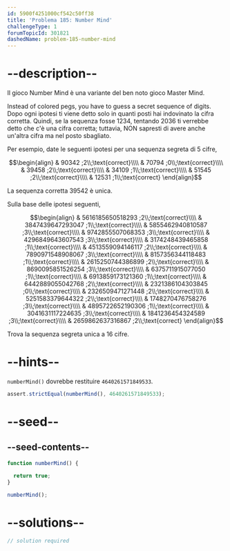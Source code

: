 ```yaml
---
id: 5900f4251000cf542c50ff38
title: 'Problema 185: Number Mind'
challengeType: 1
forumTopicId: 301821
dashedName: problem-185-number-mind
---
```


# --description--

Il gioco Number Mind è una variante del ben noto gioco Master Mind.

Instead of colored pegs, you have to guess a secret sequence of digits. Dopo ogni ipotesi ti viene detto solo in quanti posti hai indovinato la cifra corretta. Quindi, se la sequenza fosse 1234, tentando 2036 ti verrebbe detto che c'è una cifra corretta; tuttavia, NON sapresti di avere anche un'altra cifra ma nel posto sbagliato.

Per esempio, date le seguenti ipotesi per una sequenza segreta di 5 cifre,

$$\begin{align}   & 90342 ;2\\;\text{correct}\\\\
  & 70794 ;0\\;\text{correct}\\\\   & 39458 ;2\\;\text{correct}\\\\
  & 34109 ;1\\;\text{correct}\\\\   & 51545 ;2\\;\text{correct}\\\\
  & 12531 ;1\\;\text{correct} \end{align}$$

La sequenza corretta 39542 è unica.

Sulla base delle ipotesi seguenti,

$$\begin{align}   & 5616185650518293 ;2\\;\text{correct}\\\\
  & 3847439647293047 ;1\\;\text{correct}\\\\   & 5855462940810587 ;3\\;\text{correct}\\\\
  & 9742855507068353 ;3\\;\text{correct}\\\\   & 4296849643607543 ;3\\;\text{correct}\\\\
  & 3174248439465858 ;1\\;\text{correct}\\\\   & 4513559094146117 ;2\\;\text{correct}\\\\
  & 7890971548908067 ;3\\;\text{correct}\\\\   & 8157356344118483 ;1\\;\text{correct}\\\\
  & 2615250744386899 ;2\\;\text{correct}\\\\   & 8690095851526254 ;3\\;\text{correct}\\\\
  & 6375711915077050 ;1\\;\text{correct}\\\\   & 6913859173121360 ;1\\;\text{correct}\\\\
  & 6442889055042768 ;2\\;\text{correct}\\\\   & 2321386104303845 ;0\\;\text{correct}\\\\
  & 2326509471271448 ;2\\;\text{correct}\\\\   & 5251583379644322 ;2\\;\text{correct}\\\\
  & 1748270476758276 ;3\\;\text{correct}\\\\   & 4895722652190306 ;1\\;\text{correct}\\\\
  & 3041631117224635 ;3\\;\text{correct}\\\\   & 1841236454324589 ;3\\;\text{correct}\\\\
  & 2659862637316867 ;2\\;\text{correct} \end{align}$$

Trova la sequenza segreta unica a 16 cifre.

# --hints--

`numberMind()` dovrebbe restituire `4640261571849533`.

```js
assert.strictEqual(numberMind(), 4640261571849533);
```

# --seed--

## --seed-contents--

```js
function numberMind() {

  return true;
}

numberMind();
```

# --solutions--

```js
// solution required
```
